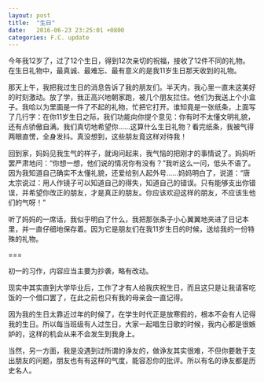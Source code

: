 ```yaml
---
layout: post
title:  "生日"
date:   2016-06-23 23:25:01 +0800
categories: F.C. update
---
```

今年我12岁了，过了12个生日，得到12次亲切的祝福，接收了12件不同的礼物。在生日礼物中，最真诚、最难忘、最有意义的是我11岁生日那天收到的礼物。

那天上午，我把我过生日的消息告诉了我的朋友们。半天内，我心里一直未这美好的时刻激动。放了学，我正高兴地朝家跑，被几个朋友拦住。他们为我送上个小盒子。我哈以为里面是一件了不起的礼物，忙把它打开。谁知竟是一张纸条，上面写了几行字：在你11岁生日之际，我们功能向你提个意见：你有时不太懂文明礼貌，还有点骄傲自满。我们真切地希望你……这算什么生日礼物？看完纸条，我被气得两眼直愣，全身发抖。真没想到，这些朋友竟这样对待我！

回到家，妈妈见我生气的样子，就询问起来，我气恼的把刚才的事情说了。妈妈听罢严肃地问：“你想一想，他们说的情况你有没有？”我听这么一问，低头不语了。因为我知道自己确实不太懂礼貌，还爱给别人起外号……妈妈明白了，说道：“唐太宗说过：用人作镜子可以知道自己的得失，知道自己的错误。只有能够支出你错误，并希望你改正的朋友，才是真正的朋友。你应该欢迎这样的朋友，不应该生他们的气呀！”

听了妈妈的一席话，我似乎明白了什么，我把那张条子小心翼翼地夹进了日记本里，并一直仔细地保存着。因为它是朋友们在我11岁生日的时候，送给我的一份特殊的礼物。

===

初一的习作，内容应当主要为抄袭，略有改动。

现实中其实直到大学毕业后，工作了才有人给我庆祝生日，而且这只是让我请客吃饭的一个借口罢了，在此之前也只有我的母亲会一直记得。

因为我的生日太靠近过年的时候了，在学生时代正是放寒假的，根本不会有人记得我的生日。所以每当班级有人过生日，大家一起唱生日歌的时候，我内心都是很嫉妒的，这样的机会从来不会发生到我身上。

当然，另一方面，我是没遇到过所谓的诤友的，做诤友其实很难，不但你要敢于支出朋友的问题，朋友也有有这样的气度，能容忍你的批评。所以有名的诤友都是历史名人。

